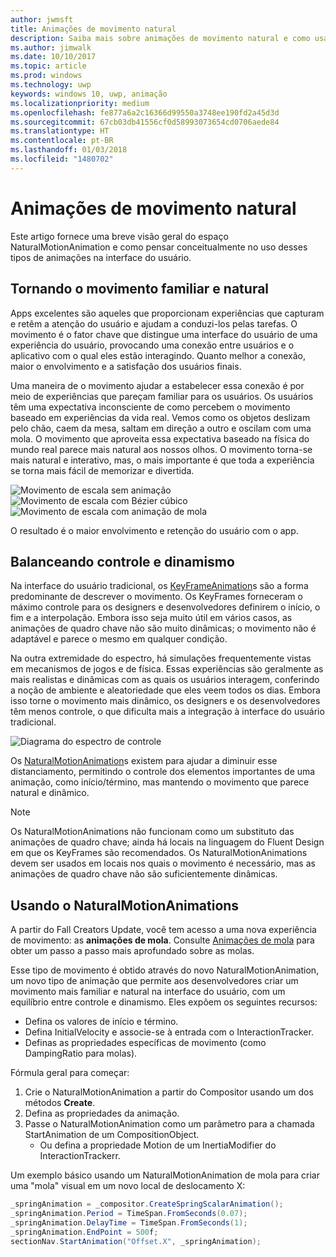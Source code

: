 ```yaml
---
author: jwmsft
title: Animações de movimento natural
description: Saiba mais sobre animações de movimento natural e como usá-las na interface do usuário do app.
ms.author: jimwalk
ms.date: 10/10/2017
ms.topic: article
ms.prod: windows
ms.technology: uwp
keywords: windows 10, uwp, animação
ms.localizationpriority: medium
ms.openlocfilehash: fe877a6a2c16366d99550a3748ee190fd2a45d3d
ms.sourcegitcommit: 67cb03db41556cf0d58993073654cd0706aede84
ms.translationtype: HT
ms.contentlocale: pt-BR
ms.lasthandoff: 01/03/2018
ms.locfileid: "1480702"
---
```

# <a name="natural-motion-animations"></a>Animações de movimento natural

Este artigo fornece uma breve visão geral do espaço NaturalMotionAnimation e como pensar conceitualmente no uso desses tipos de animações na interface do usuário.

## <a name="making-motion-feel-familiar-and-natural"></a>Tornando o movimento familiar e natural

Apps excelentes são aqueles que proporcionam experiências que capturam e retêm a atenção do usuário e ajudam a conduzi-los pelas tarefas. O movimento é o fator chave que distingue uma interface do usuário de uma experiência do usuário, provocando uma conexão entre usuários e o aplicativo com o qual eles estão interagindo. Quanto melhor a conexão, maior o envolvimento e a satisfação dos usuários finais.

Uma maneira de o movimento ajudar a estabelecer essa conexão é por meio de experiências que pareçam familiar para os usuários. Os usuários têm uma expectativa inconsciente de como percebem o movimento baseado em experiências da vida real. Vemos como os objetos deslizam pelo chão, caem da mesa, saltam em direção a outro e oscilam com uma mola. O movimento que aproveita essa expectativa baseado na física do mundo real parece mais natural aos nossos olhos. O movimento torna-se mais natural e interativo, mas, o mais importante é que toda a experiência se torna mais fácil de memorizar e divertida.

![Movimento de escala sem animação](images/animation/scale-no-animation.gif)
![Movimento de escala com Bézier cúbico](images/animation/scale-cubic-bezier.gif)
![Movimento de escala com animação de mola](images/animation/scale-spring.gif)

O resultado é o maior envolvimento e retenção do usuário com o app.

## <a name="balancing-control-and-dynamism"></a>Balanceando controle e dinamismo

Na interface do usuário tradicional, os [KeyFrameAnimation](https://docs.microsoft.com/uwp/api/windows.ui.composition.keyframeanimation)s são a forma predominante de descrever o movimento. Os KeyFrames forneceram o máximo controle para os designers e desenvolvedores definirem o início, o fim e a interpolação. Embora isso seja muito útil em vários casos, as animações de quadro chave não são muito dinâmicas; o movimento não é adaptável e parece o mesmo em qualquer condição.

Na outra extremidade do espectro, há simulações frequentemente vistas em mecanismos de jogos e de física. Essas experiências são geralmente as mais realistas e dinâmicas com as quais os usuários interagem, conferindo a noção de ambiente e aleatoriedade que eles veem todos os dias. Embora isso torne o movimento mais dinâmico, os designers e os desenvolvedores têm menos controle, o que dificulta mais a integração à interface do usuário tradicional.

![Diagrama do espectro de controle](images/animation/natural-motion-diagram.png)

Os [NaturalMotionAnimation](https://docs.microsoft.com/uwp/api/windows.ui.composition.naturalmotionanimation)s existem para ajudar a diminuir esse distanciamento, permitindo o controle dos elementos importantes de uma animação, como início/término, mas mantendo o movimento que parece natural e dinâmico.

> [!NOTE]
> Os NaturalMotionAnimations não funcionam como um substituto das animações de quadro chave; ainda há locais na linguagem do Fluent Design em que os KeyFrames são recomendados. Os NaturalMotionAnimations devem ser usados em locais nos quais o movimento é necessário, mas as animações de quadro chave não são suficientemente dinâmicas.

## <a name="using-naturalmotionanimations"></a>Usando o NaturalMotionAnimations

A partir do Fall Creators Update, você tem acesso a uma nova experiência de movimento: as **animações de mola**. Consulte [Animações de mola](spring-animations.md) para obter um passo a passo mais aprofundado sobre as molas.

Esse tipo de movimento é obtido através do novo NaturalMotionAnimation, um novo tipo de animação que permite aos desenvolvedores criar um movimento mais familiar e natural na interface do usuário, com um equilíbrio entre controle e dinamismo. Eles expõem os seguintes recursos:

- Defina os valores de início e término.
- Defina InitialVelocity e associe-se à entrada com o InteractionTracker.
- Definas as propriedades específicas de movimento (como DampingRatio para molas).

Fórmula geral para começar:

1. Crie o NaturalMotionAnimation a partir do Compositor usando um dos métodos **Create**.
1. Defina as propriedades da animação.
1. Passe o NaturalMotionAnimation como um parâmetro para a chamada StartAnimation de um CompositionObject.
    - Ou defina a propriedade Motion de um InertiaModifier do InteractionTrackerr.

Um exemplo básico usando um NaturalMotionAnimation de mola para criar uma "mola" visual em um novo local de deslocamento X:

```csharp
_springAnimation = _compositor.CreateSpringScalarAnimation();
_springAnimation.Period = TimeSpan.FromSeconds(0.07);
_springAnimation.DelayTime = TimeSpan.FromSeconds(1);
_springAnimation.EndPoint = 500f;
sectionNav.StartAnimation("Offset.X", _springAnimation);
```
